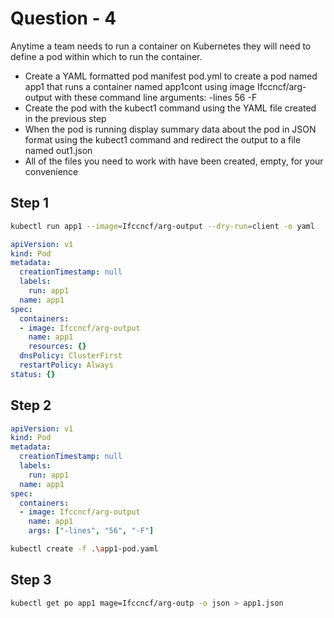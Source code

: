 # Question - 4

Anytime a team needs to run a container on Kubernetes they will need to define a pod within which to run the container.

- Create a YAML formatted pod manifest pod.yml to create a pod named app1 that runs a container named app1cont using image Ifccncf/arg-output with these command line arguments: -lines 56 -F
- Create the pod with the kubect1 command using the YAML file created in the previous step
- When the pod is running display summary data about the pod in JSON format using the kubect1 command and redirect the output to a file named out1.json
- All of the files you need to work with have been created, empty, for your convenience

## Step 1
```sh
kubectl run app1 --image=Ifccncf/arg-output --dry-run=client -o yaml
```

```yaml
apiVersion: v1
kind: Pod
metadata:
  creationTimestamp: null    
  labels:
    run: app1
  name: app1
spec:
  containers:
  - image: Ifccncf/arg-output
    name: app1
    resources: {}
  dnsPolicy: ClusterFirst    
  restartPolicy: Always      
status: {}
```

## Step 2
```yaml
apiVersion: v1
kind: Pod
metadata:
  creationTimestamp: null    
  labels:
    run: app1
  name: app1
spec:
  containers:
  - image: Ifccncf/arg-output
    name: app1
    args: ["-lines", "56", "-F"]
```

```sh
kubectl create -f .\app1-pod.yaml  
```

## Step 3
```sh
kubectl get po app1 mage=Ifccncf/arg-outp -o json > app1.json
```